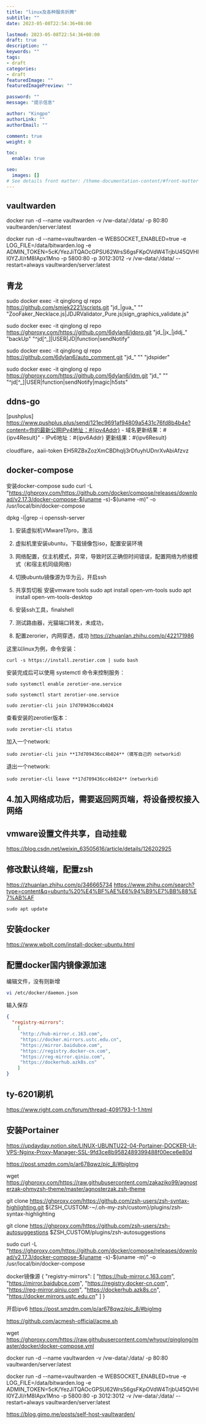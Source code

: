 ```yaml
---
title: "linux及各种服务折腾"
subtitle: ""
date: 2023-05-08T22:54:36+08:00

lastmod: 2023-05-08T22:54:36+08:00
draft: true
description: ""
keywords: ""
tags:
- draft
categories:
- draft
featuredImage: ""
featuredImagePreview: ""

password: ""
message: "提示信息"

author: "Kingpo"
authorLink: ""
authorEmail: ""

comment: true
weight: 0

toc:
  enable: true

seo:
  images: []
# See details front matter: /theme-documentation-content/#front-matter
---
```


<!--more-->
## vaultwarden
docker run -d --name vaultwarden -v /vw-data/:/data/ -p 80:80 vaultwarden/server:latest

docker run -d --name=vaultwarden -e WEBSOCKET_ENABLED=true -e LOG_FILE=/data/bitwarden.log -e ADMIN_TOKEN=5cK/YezJiTQAOcGPSU62WrsS6gsFKpOVdW4TrjbU45QVHII0YZJI/rM8IApx1Mno -p 5800:80 -p 3012:3012 -v /vw-data/:/data/ --restart=always  vaultwarden/server:latest


## 青龙
sudo docker exec -it qinglong ql repo https://github.com/smiek2221/scripts.git "jd_|gua_" "" "ZooFaker_Necklace.js|JDJRValidator_Pure.js|sign_graphics_validate.js"

sudo docker exec -it qinglong ql repo https://ghproxy.com/https://github.com/6dylan6/jdpro.git "jd_|jx_|jddj_" "backUp" "^jd[^_]|USER|JD|function|sendNotify"

sudo docker exec -it qinglong ql repo https://github.com/6dylan6/auto_comment.git "jd_" "" "jdspider"

sudo docker exec -it qinglong ql repo https://ghproxy.com/https://github.com/6dylan6/jdm.git "jd_" "" "^jd[^_]|USER|function|sendNotify|magic|h5sts"

## ddns-go
[pushplus]
https://www.pushplus.plus/send/121ec9691af94809a5431c76fd8b4b4e?content=你的最新公网IPv4地址：#{ipv4Addr} - 域名更新结果：#{ipv4Result}" - IPv6地址：#{ipv6Addr} 更新结果：#{ipv6Result}


cloudflare，aaii-token
EH5RZBxZozXmCBDhqlj3rDfuyhUDnrXvAbiAfzvz

## docker-compose
安装docker-compose
sudo curl -L "https://ghproxy.com/https://github.com/docker/compose/releases/download/v2.17.3/docker-compose-$(uname -s)-$(uname -m)" -o /usr/local/bin/docker-compose



dpkg -l|grep -i openssh-server

1. 安装虚拟机VMware17pro，激活

2. 虚拟机里安装ubuntu，下载镜像包iso，配置安装环境

3. 网络配置，仅主机模式，异常，导致时区正确但时间错误，配置网络为桥接模式（和宿主机同级网络）

4. 切换ubuntu镜像源为华为云，开启ssh

5. 共享剪切板
安装vmware tools
sudo apt install open-vm-tools
sudo apt install open-vm-tools-desktop

6. 安装ssh工具，finalshell
7.  测试路由器，光猫端口转发，未成功，

8. 配置zerorier，内网穿透，成功
https://zhuanlan.zhihu.com/p/422171986

这里以linux为例，命令安装：

```text
curl -s https://install.zerotier.com | sudo bash
```

安装完成后可以使用 systemctl 命令来控制服务：

```text
sudo systemctl enable zerotier-one.service

sudo systemctl start zerotier-one.service

sudo zerotier-cli join 17d709436cc4b024
```

查看安装的zerotier版本：

```text
sudo zerotier-cli status
```

加入一个network:

```
sudo zerotier-cli join **17d709436cc4b024**（填写自己的 networkid）
```

退出一个network:
```
sudo zerotier-cli leave **17d709436cc4b024**（networkid）
```



## 4.加入网络成功后，需要返回网页端，将设备授权接入网络


## vmware设置文件共享，自动挂载
https://blog.csdn.net/weixin_63505616/article/details/126202925

## 修改默认终端，配置zsh
https://zhuanlan.zhihu.com/p/346665734
https://www.zhihu.com/search?type=content&q=ubuntu%20%E4%BF%AE%E6%94%B9%E7%BB%88%E7%AB%AF

```text
sudo apt update
```

## 安装docker
https://www.wbolt.com/install-docker-ubuntu.html

## 配置docker国内镜像源加速
编辑文件，没有则新增
```bash
vi /etc/docker/daemon.json
```


输入保存
``` json
{
  "registry-mirrors": 
    [
     "http://hub-mirror.c.163.com", 
     "https://docker.mirrors.ustc.edu.cn",
     "https://mirror.baidubce.com", 
     "https://registry.docker-cn.com", 
     "https://reg-mirror.qiniu.com", 
     "https://dockerhub.azk8s.cn"
    ]
}
```

## ty-6201刷机
https://www.right.com.cn/forum/thread-4091793-1-1.html


## 安装Portainer
https://updayday.notion.site/LINUX-UBUNTU22-04-Portainer-DOCKER-UI-VPS-Nginx-Proxy-Manager-SSL-9fd3ce8b9582489399488f00ece6e80d


https://post.smzdm.com/p/ar678qwz/pic_8/#bigImg


wget https://ghproxy.com/https://raw.githubusercontent.com/zakaziko99/agnosterzak-ohmyzsh-theme/master/agnosterzak.zsh-theme

git clone https://ghproxy.com/https://github.com/zsh-users/zsh-syntax-highlighting.git ${ZSH_CUSTOM:-~/.oh-my-zsh/custom}/plugins/zsh-syntax-highlighting


git clone https://ghproxy.com/https://github.com/zsh-users/zsh-autosuggestions $ZSH_CUSTOM/plugins/zsh-autosuggestions

sudo curl -L "https://ghproxy.com/https://github.com/docker/compose/releases/download/v2.17.3/docker-compose-$(uname -s)-$(uname -m)" -o /usr/local/bin/docker-compose

docker镜像源
{
  "registry-mirrors": [
    "https://hub-mirror.c.163.com",
    "https://mirror.baidubce.com",
    "https://registry.docker-cn.com",
    "https://reg-mirror.qiniu.com",
    "https://dockerhub.azk8s.cn",
    "https://docker.mirrors.ustc.edu.cn"
  ]
}

开启ipv6
https://post.smzdm.com/p/ar678qwz/pic_8/#bigImg

https://github.com/acmesh-official/acme.sh


wget https://ghproxy.com/https://raw.githubusercontent.com/whyour/qinglong/master/docker/docker-compose.yml


docker run -d --name vaultwarden -v /vw-data/:/data/ -p 80:80 vaultwarden/server:latest

docker run -d --name=vaultwarden -e WEBSOCKET_ENABLED=true -e LOG_FILE=/data/bitwarden.log -e ADMIN_TOKEN=5cK/YezJiTQAOcGPSU62WrsS6gsFKpOVdW4TrjbU45QVHII0YZJI/rM8IApx1Mno -p 5800:80 -p 3012:3012 -v /vw-data/:/data/ --restart=always  vaultwarden/server:latest

https://blog.gimo.me/posts/self-host-vaultwarden/